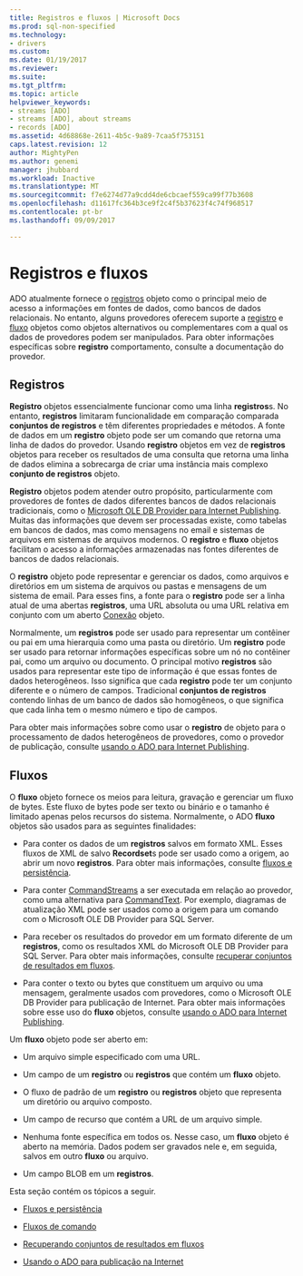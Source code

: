 ```yaml
---
title: Registros e fluxos | Microsoft Docs
ms.prod: sql-non-specified
ms.technology:
- drivers
ms.custom: 
ms.date: 01/19/2017
ms.reviewer: 
ms.suite: 
ms.tgt_pltfrm: 
ms.topic: article
helpviewer_keywords:
- streams [ADO]
- streams [ADO], about streams
- records [ADO]
ms.assetid: 4d68868e-2611-4b5c-9a89-7caa5f753151
caps.latest.revision: 12
author: MightyPen
ms.author: genemi
manager: jhubbard
ms.workload: Inactive
ms.translationtype: MT
ms.sourcegitcommit: f7e6274d77a9cdd4de6cbcaef559ca99f77b3608
ms.openlocfilehash: d11617fc364b3ce9f2c4f5b37623f4c74f968517
ms.contentlocale: pt-br
ms.lasthandoff: 09/09/2017

---
```

# <a name="records-and-streams"></a>Registros e fluxos
ADO atualmente fornece o [registros](../../../ado/reference/ado-api/recordset-object-ado.md) objeto como o principal meio de acesso a informações em fontes de dados, como bancos de dados relacionais. No entanto, alguns provedores oferecem suporte a [registro](../../../ado/reference/ado-api/record-object-ado.md) e [fluxo](../../../ado/reference/ado-api/stream-object-ado.md) objetos como objetos alternativos ou complementares com a qual os dados de provedores podem ser manipulados. Para obter informações específicas sobre **registro** comportamento, consulte a documentação do provedor.  
  
## <a name="records"></a>Registros  
 **Registro** objetos essencialmente funcionar como uma linha **registros**s. No entanto, **registros** limitaram funcionalidade em comparação comparada **conjuntos de registros** e têm diferentes propriedades e métodos. A fonte de dados em um **registro** objeto pode ser um comando que retorna uma linha de dados do provedor. Usando **registro** objetos em vez de **registros** objetos para receber os resultados de uma consulta que retorna uma linha de dados elimina a sobrecarga de criar uma instância mais complexo **conjunto de registros**  objeto.  
  
 **Registro** objetos podem atender outro propósito, particularmente com provedores de fontes de dados diferentes bancos de dados relacionais tradicionais, como o [Microsoft OLE DB Provider para Internet Publishing](../../../ado/guide/appendixes/microsoft-ole-db-provider-for-internet-publishing.md). Muitas das informações que devem ser processadas existe, como tabelas em bancos de dados, mas como mensagens no email e sistemas de arquivos em sistemas de arquivos modernos. O **registro** e **fluxo** objetos facilitam o acesso a informações armazenadas nas fontes diferentes de bancos de dados relacionais.  
  
 O **registro** objeto pode representar e gerenciar os dados, como arquivos e diretórios em um sistema de arquivos ou pastas e mensagens de um sistema de email. Para esses fins, a fonte para o **registro** pode ser a linha atual de uma abertas **registros**, uma URL absoluta ou uma URL relativa em conjunto com um aberto [Conexão](../../../ado/reference/ado-api/connection-object-ado.md) objeto.  
  
 Normalmente, um **registros** pode ser usado para representar um contêiner ou pai em uma hierarquia como uma pasta ou diretório. Um **registro** pode ser usado para retornar informações específicas sobre um nó no contêiner pai, como um arquivo ou documento. O principal motivo **registros** são usados para representar este tipo de informação é que essas fontes de dados heterogêneos. Isso significa que cada **registro** pode ter um conjunto diferente e o número de campos. Tradicional **conjuntos de registros** contendo linhas de um banco de dados são homogêneos, o que significa que cada linha tem o mesmo número e tipo de campos.  
  
 Para obter mais informações sobre como usar o **registro** de objeto para o processamento de dados heterogêneos de provedores, como o provedor de publicação, consulte [usando o ADO para Internet Publishing](../../../ado/guide/data/using-ado-for-internet-publishing.md).  
  
## <a name="streams"></a>Fluxos  
 O **fluxo** objeto fornece os meios para leitura, gravação e gerenciar um fluxo de bytes. Este fluxo de bytes pode ser texto ou binário e o tamanho é limitado apenas pelos recursos do sistema. Normalmente, o ADO **fluxo** objetos são usados para as seguintes finalidades:  
  
-   Para conter os dados de um **registros** salvos em formato XML. Esses fluxos de XML de salvo **Recordset**s pode ser usado como a origem, ao abrir um novo **registros**. Para obter mais informações, consulte [fluxos e persistência](../../../ado/guide/data/streams-and-persistence.md).  
  
-   Para conter [CommandStreams](../../../ado/reference/ado-api/commandstream-property-ado.md) a ser executada em relação ao provedor, como uma alternativa para [CommandText](../../../ado/reference/ado-api/commandtext-property-ado.md). Por exemplo, diagramas de atualização XML pode ser usados como a origem para um comando com o Microsoft OLE DB Provider para SQL Server.  
  
-   Para receber os resultados do provedor em um formato diferente de um **registros**, como os resultados XML do Microsoft OLE DB Provider para SQL Server. Para obter mais informações, consulte [recuperar conjuntos de resultados em fluxos](../../../ado/guide/data/retrieving-resultsets-into-streams.md).  
  
-   Para conter o texto ou bytes que constituem um arquivo ou uma mensagem, geralmente usados com provedores, como o Microsoft OLE DB Provider para publicação de Internet. Para obter mais informações sobre esse uso do **fluxo** objetos, consulte [usando o ADO para Internet Publishing](../../../ado/guide/data/using-ado-for-internet-publishing.md).  
  
 Um **fluxo** objeto pode ser aberto em:  
  
-   Um arquivo simple especificado com uma URL.  
  
-   Um campo de um **registro** ou **registros** que contém um **fluxo** objeto.  
  
-   O fluxo de padrão de um **registro** ou **registros** objeto que representa um diretório ou arquivo composto.  
  
-   Um campo de recurso que contém a URL de um arquivo simple.  
  
-   Nenhuma fonte específica em todos os. Nesse caso, um **fluxo** objeto é aberto na memória. Dados podem ser gravados nele e, em seguida, salvos em outro **fluxo** ou arquivo.  
  
-   Um campo BLOB em um **registros**.  
  
 Esta seção contém os tópicos a seguir.  
  
-   [Fluxos e persistência](../../../ado/guide/data/streams-and-persistence.md)  
  
-   [Fluxos de comando](../../../ado/guide/data/command-streams.md)  
  
-   [Recuperando conjuntos de resultados em fluxos](../../../ado/guide/data/retrieving-resultsets-into-streams.md)  
  
-   [Usando o ADO para publicação na Internet](../../../ado/guide/data/using-ado-for-internet-publishing.md)

